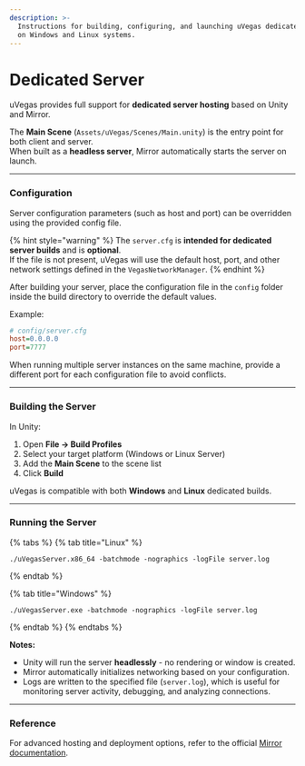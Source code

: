 ```yaml
---
description: >-
  Instructions for building, configuring, and launching uVegas dedicated servers
  on Windows and Linux systems.
---
```


# Dedicated Server

uVegas provides full support for **dedicated server hosting** based on Unity and Mirror.

The **Main Scene** (`Assets/uVegas/Scenes/Main.unity`) is the entry point for both client and server.\
When built as a **headless server**, Mirror automatically starts the server on launch.

***

### Configuration

Server configuration parameters (such as host and port) can be overridden using the provided config file.

{% hint style="warning" %}
The `server.cfg` is **intended for dedicated server builds** and is **optional**.\
If the file is not present, uVegas will use the default host, port, and other network settings defined in the `VegasNetworkManager`.
{% endhint %}

After building your server, place the configuration file in the `config` folder inside the build directory to override the default values.

Example:

```ini
# config/server.cfg
host=0.0.0.0
port=7777
```

When running multiple server instances on the same machine, provide a different port for each configuration file to avoid conflicts.

***

### Building the Server

In Unity:

1. Open **File → Build Profiles**
2. Select your target platform (Windows or Linux Server)
3. Add the **Main Scene** to the scene list
4. Click **Build**

uVegas is compatible with both **Windows** and **Linux** dedicated builds.

***

### Running the Server

{% tabs %}
{% tab title="Linux" %}
```
./uVegasServer.x86_64 -batchmode -nographics -logFile server.log
```
{% endtab %}

{% tab title="Windows" %}
```
./uVegasServer.exe -batchmode -nographics -logFile server.log
```
{% endtab %}
{% endtabs %}

**Notes:**

* Unity will run the server **headlessly** - no rendering or window is created.
* Mirror automatically initializes networking based on your configuration.
* Logs are written to the specified file (`server.log`), which is useful for monitoring server activity, debugging, and analyzing connections.

***

### Reference

For advanced hosting and deployment options, refer to the official [Mirror documentation](https://mirror-networking.gitbook.io/).
